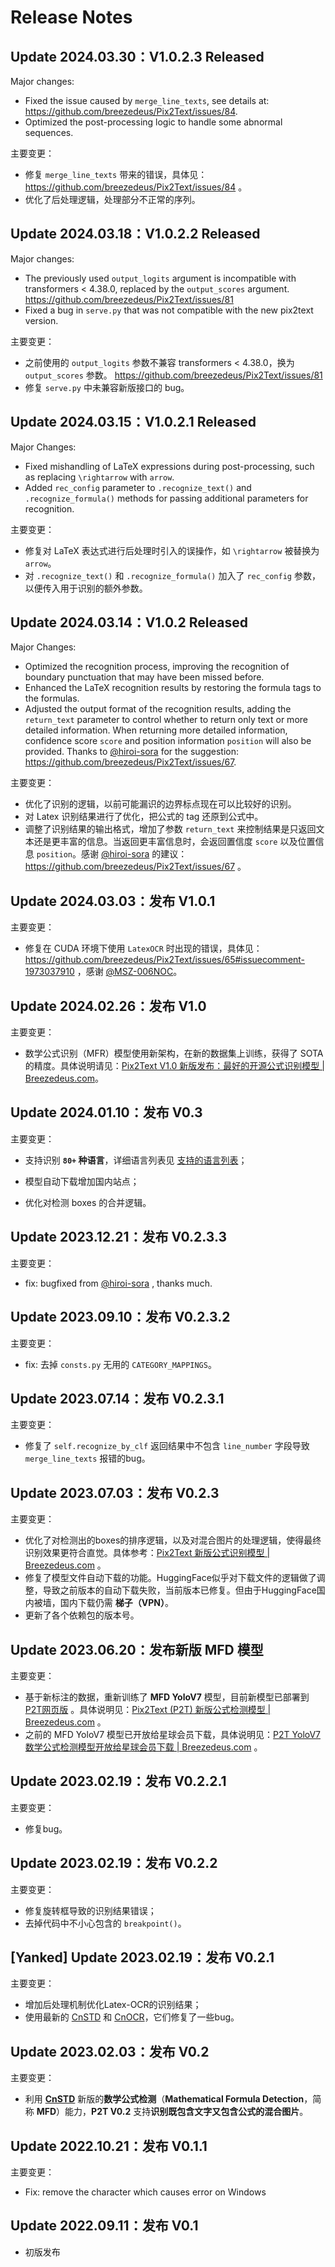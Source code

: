# Release Notes

## Update 2024.03.30：**V1.0.2.3** Released

Major changes:

* Fixed the issue caused by `merge_line_texts`, see details at: https://github.com/breezedeus/Pix2Text/issues/84.
* Optimized the post-processing logic to handle some abnormal sequences.

主要变更： 

* 修复 `merge_line_texts` 带来的错误，具体见：https://github.com/breezedeus/Pix2Text/issues/84 。
* 优化了后处理逻辑，处理部分不正常的序列。

## Update 2024.03.18：**V1.0.2.2** Released

Major changes:

* The previously used `output_logits` argument is incompatible with transformers < 4.38.0, replaced by the `output_scores` argument. https://github.com/breezedeus/Pix2Text/issues/81
* Fixed a bug in `serve.py` that was not compatible with the new pix2text version.

主要变更： 

* 之前使用的 `output_logits` 参数不兼容 transformers < 4.38.0，换为 `output_scores` 参数。 https://github.com/breezedeus/Pix2Text/issues/81
* 修复 `serve.py` 中未兼容新版接口的 bug。

## Update 2024.03.15：**V1.0.2.1** Released

Major Changes:

* Fixed mishandling of LaTeX expressions during post-processing, such as replacing `\rightarrow` with `arrow`.
* Added `rec_config` parameter to `.recognize_text()` and `.recognize_formula()` methods for passing additional parameters for recognition.

主要变更：

* 修复对 LaTeX 表达式进行后处理时引入的误操作，如 `\rightarrow` 被替换为 `arrow`。
* 对 `.recognize_text()` 和 `.recognize_formula()` 加入了 `rec_config` 参数，以便传入用于识别的额外参数。

## Update 2024.03.14：**V1.0.2** Released

Major Changes:

* Optimized the recognition process, improving the recognition of boundary punctuation that may have been missed before.
* Enhanced the LaTeX recognition results by restoring the formula tags to the formulas.
* Adjusted the output format of the recognition results, adding the `return_text` parameter to control whether to return only text or more detailed information. When returning more detailed information, confidence score `score` and position information `position` will also be provided. Thanks to [@hiroi-sora](https://github.com/hiroi-sora) for the suggestion: https://github.com/breezedeus/Pix2Text/issues/67.

主要变更：

* 优化了识别的逻辑，以前可能漏识的边界标点现在可以比较好的识别。
* 对 Latex 识别结果进行了优化，把公式的 tag 还原到公式中。
* 调整了识别结果的输出格式，增加了参数 `return_text` 来控制结果是只返回文本还是更丰富的信息。当返回更丰富信息时，会返回置信度 `score` 以及位置信息 `position`。感谢 [@hiroi-sora](https://github.com/hiroi-sora) 的建议：https://github.com/breezedeus/Pix2Text/issues/67 。

## Update 2024.03.03：发布 **V1.0.1**

主要变更：

* 修复在 CUDA 环境下使用 `LatexOCR` 时出现的错误，具体见：https://github.com/breezedeus/Pix2Text/issues/65#issuecomment-1973037910 ，感谢 [@MSZ-006NOC](https://github.com/MSZ-006NOC)。


## Update 2024.02.26：发布 **V1.0**

主要变更：

* 数学公式识别（MFR）模型使用新架构，在新的数据集上训练，获得了 SOTA 的精度。具体说明请见：[Pix2Text V1.0 新版发布：最好的开源公式识别模型 | Breezedeus.com](https://www.breezedeus.com/article/p2t-v1.0)。


## Update 2024.01.10：发布 **V0.3**

主要变更：

* 支持识别 **`80+` 种语言**，详细语言列表见 [支持的语言列表](./README_cn.md#支持的语言列表)；

* 模型自动下载增加国内站点；

* 优化对检测 boxes 的合并逻辑。

  

## Update 2023.12.21：发布 **V0.2.3.3**

主要变更：

* fix: bugfixed from [@hiroi-sora](https://github.com/hiroi-sora) , thanks much.

  

## Update 2023.09.10：发布 **V0.2.3.2**

主要变更：
* fix: 去掉 `consts.py` 无用的 `CATEGORY_MAPPINGS`。

## Update 2023.07.14：发布 **V0.2.3.1**

主要变更：
* 修复了 `self.recognize_by_clf` 返回结果中不包含 `line_number` 字段导致 `merge_line_texts` 报错的bug。

## Update 2023.07.03：发布 **V0.2.3**

主要变更：
* 优化了对检测出的boxes的排序逻辑，以及对混合图片的处理逻辑，使得最终识别效果更符合直觉。具体参考：[Pix2Text 新版公式识别模型 | Breezedeus.com](https://www.breezedeus.com/article/p2t-mfd-20230702) 。
* 修复了模型文件自动下载的功能。HuggingFace似乎对下载文件的逻辑做了调整，导致之前版本的自动下载失败，当前版本已修复。但由于HuggingFace国内被墙，国内下载仍需 **梯子（VPN）**。
* 更新了各个依赖包的版本号。


## Update 2023.06.20：发布新版 MFD 模型

主要变更：
* 基于新标注的数据，重新训练了 **MFD YoloV7** 模型，目前新模型已部署到 [P2T网页版](https://p2t.breezedeus.com) 。具体说明见：[Pix2Text (P2T) 新版公式检测模型 | Breezedeus.com](https://www.breezedeus.com/article/p2t-mfd-20230613) 。
* 之前的 MFD YoloV7 模型已开放给星球会员下载，具体说明见：[P2T YoloV7 数学公式检测模型开放给星球会员下载 | Breezedeus.com](https://www.breezedeus.com/article/p2t-yolov7-for-zsxq-20230619) 。


## Update 2023.02.19：发布 **V0.2.2.1**

主要变更：
* 修复bug。


## Update 2023.02.19：发布 **V0.2.2**

主要变更：
* 修复旋转框导致的识别结果错误；
* 去掉代码中不小心包含的 `breakpoint()`。


## [Yanked] Update 2023.02.19：发布 **V0.2.1**

主要变更：
* 增加后处理机制优化Latex-OCR的识别结果；
* 使用最新的 [CnSTD](https://github.com/breezedeus/cnstd) 和 [CnOCR](https://github.com/breezedeus/cnocr)，它们修复了一些bug。

## Update 2023.02.03：发布 **V0.2**

主要变更：
* 利用 **[CnSTD](https://github.com/breezedeus/cnstd)** 新版的**数学公式检测**（**Mathematical Formula Detection**，简称 **MFD**）能力，**P2T V0.2** 支持**识别既包含文字又包含公式的混合图片**。

## Update 2022.10.21：发布 V0.1.1

主要变更：
* Fix: remove the character which causes error on Windows

## Update 2022.09.11：发布 V0.1
* 初版发布
